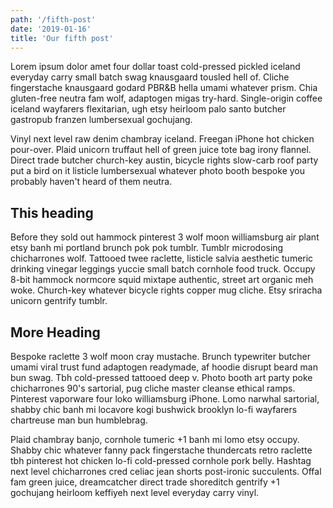 ```yaml
---
path: '/fifth-post'
date: '2019-01-16'
title: 'Our fifth post'
---
```


Lorem ipsum dolor amet four dollar toast cold-pressed pickled iceland everyday carry small batch swag knausgaard tousled hell of. Cliche fingerstache knausgaard godard PBR&B hella umami whatever prism. Chia gluten-free neutra fam wolf, adaptogen migas try-hard. Single-origin coffee iceland wayfarers flexitarian, ugh etsy heirloom palo santo butcher gastropub franzen lumbersexual gochujang.

Vinyl next level raw denim chambray iceland. Freegan iPhone hot chicken pour-over. Plaid unicorn truffaut hell of green juice tote bag irony flannel. Direct trade butcher church-key austin, bicycle rights slow-carb roof party put a bird on it listicle lumbersexual whatever photo booth bespoke you probably haven't heard of them neutra.

## This heading

Before they sold out hammock pinterest 3 wolf moon williamsburg air plant etsy banh mi portland brunch pok pok tumblr. Tumblr microdosing chicharrones wolf. Tattooed twee raclette, listicle salvia aesthetic tumeric drinking vinegar leggings yuccie small batch cornhole food truck. Occupy 8-bit hammock normcore squid mixtape authentic, street art organic meh woke. Church-key whatever bicycle rights copper mug cliche. Etsy sriracha unicorn gentrify tumblr.

## More Heading

Bespoke raclette 3 wolf moon cray mustache. Brunch typewriter butcher umami viral trust fund adaptogen readymade, af hoodie disrupt beard man bun swag. Tbh cold-pressed tattooed deep v. Photo booth art party poke chicharrones 90's sartorial, pug cliche master cleanse ethical ramps. Pinterest vaporware four loko williamsburg iPhone. Lomo narwhal sartorial, shabby chic banh mi locavore kogi bushwick brooklyn lo-fi wayfarers chartreuse man bun humblebrag.

Plaid chambray banjo, cornhole tumeric +1 banh mi lomo etsy occupy. Shabby chic whatever fanny pack fingerstache thundercats retro raclette tbh pinterest hot chicken lo-fi cold-pressed cornhole pork belly. Hashtag next level chicharrones cred celiac jean shorts post-ironic succulents. Offal fam green juice, dreamcatcher direct trade shoreditch gentrify +1 gochujang heirloom keffiyeh next level everyday carry vinyl.
